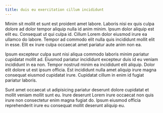 ```yaml
---
title: duis eu exercitation cillum incididunt
---
```


Minim sit mollit et sunt est proident amet labore. Laboris nisi ex quis culpa dolore ad dolor tempor aliquip nulla id anim minim. Ipsum dolor aliquip est elit eu. Consequat ut qui culpa id. Cillum Lorem dolor eiusmod irure ea ullamco do labore. Tempor ad commodo elit nulla quis incididunt mollit elit in esse. Elit ex irure culpa occaecat amet pariatur aute anim non ea.

Ipsum excepteur culpa sunt nisi aliqua commodo laboris minim pariatur cupidatat mollit ad. Eiusmod pariatur incididunt excepteur duis id eu veniam incididunt in ea non. Tempor nostrud minim ea incididunt elit aliquip. Dolor elit dolore ut est ipsum officia. Est incididunt nulla amet aliquip irure magna consequat eiusmod cupidatat irure. Cupidatat cillum in enim id fugiat pariatur laboris.

Sunt amet occaecat ut adipisicing pariatur deserunt dolore cupidatat et mollit veniam mollit sunt eu. Irure deserunt Lorem irure occaecat non quis irure non consectetur enim magna fugiat do. Ipsum eiusmod officia reprehenderit irure eu consequat mollit deserunt aliquip eu.